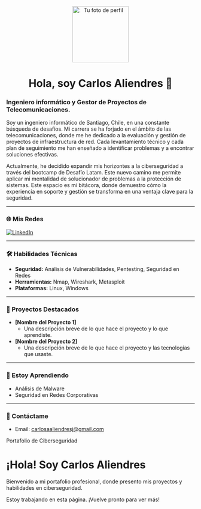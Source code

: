 <div align="center">
  <img src="https://avatars.githubusercontent.com/u/ID-DEL-USUARIO?v=4" width="150" alt="Tu foto de perfil">
  <h1>Hola, soy Carlos Aliendres 👋</h1>
</div>

### Ingeniero informático y Gestor de Proyectos de Telecomunicaciones.

Soy un ingeniero informático de Santiago, Chile, en una constante búsqueda de desafíos. Mi carrera se ha forjado en el ámbito de las telecomunicaciones, donde me he dedicado a la evaluación y gestión de proyectos de infraestructura de red. Cada levantamiento técnico y cada plan de seguimiento me han enseñado a identificar problemas y a encontrar soluciones efectivas.

Actualmente, he decidido expandir mis horizontes a la ciberseguridad a través del bootcamp de Desafío Latam. Este nuevo camino me permite aplicar mi mentalidad de solucionador de problemas a la protección de sistemas. Este espacio es mi bitácora, donde demuestro cómo la experiencia en soporte y gestión se transforma en una ventaja clave para la seguridad.

---

### 🌐 Mis Redes

[![LinkedIn](https://img.shields.io/badge/LinkedIn-0A66C2?style=for-the-badge&logo=linkedin)](https://www.linkedin.com/in/tu-usuario-linkedin/) 

---

### 🛠️ Habilidades Técnicas

* **Seguridad:** Análisis de Vulnerabilidades, Pentesting, Seguridad en Redes
* **Herramientas:** Nmap, Wireshark, Metasploit
* **Plataformas:** Linux, Windows

---

### 📂 Proyectos Destacados

-   **[Nombre del Proyecto 1]**
    * Una descripción breve de lo que hace el proyecto y lo que aprendiste.
-   **[Nombre del Proyecto 2]**
    * Una descripción breve de lo que hace el proyecto y las tecnologías que usaste.

---

### 🌱 Estoy Aprendiendo

* Análisis de Malware
* Seguridad en Redes Corporativas

---

### 💬 Contáctame

* Email: carlosaaliendresj@gmail.com




<!DOCTYPE html>
<html lang="es">
<head>
    <meta charset="UTF-8">
    <meta name="viewport" content="width=device-width, initial-scale=1.0">
    Portafolio de Ciberseguridad
</head>
<body>
    <h1>¡Hola! Soy Carlos Aliendres</h1>
    <p>Bienvenido a mi portafolio profesional, donde presento mis proyectos y habilidades en ciberseguridad.</p>
    <p>Estoy trabajando en esta página. ¡Vuelve pronto para ver más!</p>
</body>
</html>
<!--
**carlosaliendres/carlosaliendres** is a ✨ _special_ ✨ repository because its `README.md` (this file) appears on your GitHub profile.

Here are some ideas to get you started:

- 🔭 I’m currently working on ...
- 🌱 I’m currently learning ...
- 👯 I’m looking to collaborate on ...
- 🤔 I’m looking for help with ...
- 💬 Ask me about ...
- 📫 How to reach me: ...
- 😄 Pronouns: ...
- ⚡ Fun fact: ...
-->

